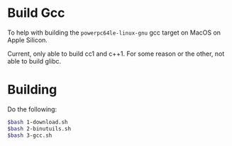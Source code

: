 # Build Gcc

To help with building the `powerpc64le-linux-gnu` gcc target
on MacOS on Apple Silicon.

Current, only able to build cc1 and c++1. For some reason or the
other, not able to build glibc.

# Building
Do the following:

```bash
$bash 1-download.sh
$bash 2-binutuils.sh
$bash 3-gcc.sh
```